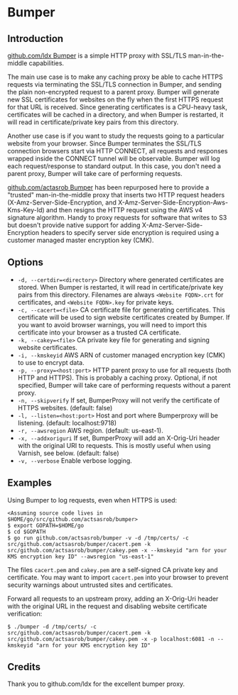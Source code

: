 Bumper
======


Introduction
------------

[github.com/ldx Bumper](https://github.com/ldx/bumper) is a simple HTTP proxy with SSL/TLS man-in-the-middle capabilities.

The main use case is to make any caching proxy be able to cache HTTPS requests via terminating the SSL/TLS connection in Bumper, and sending the plain non-encrypted request to a parent proxy. Bumper will generate new SSL certificates for websites on the fly when the first HTTPS request for that URL is received. Since generating certificates is a CPU-heavy task, certificates will be cached in a directory, and when Bumper is restarted, it will read in certificate/private key pairs from this directory.

Another use case is if you want to study the requests going to a particular website from your browser. Since Bumper terminates the SSL/TLS connection browsers start via HTTP CONNECT, all requests and responses wrapped inside the CONNECT tunnel will be observable. Bumper will log each request/response to standard output. In this case, you don't need a parent proxy, Bumper will take care of performing requests.

[github.com/actasrob Bumper](https://github.com/actasrob/bumper) has been repurposed here to provide a "trusted" man-in-the-middle proxy that inserts two HTTP request headers (X-Amz-Server-Side-Encryption, and X-Amz-Server-Side-Encryption-Aws-Kms-Key-Id) and then resigns the HTTP request using the AWS v4 signature algorithm. Handy to proxy requests for software that writes to S3 but doesn't provide native support for adding X-Amz-Server-Side-Encryption headers to specify server side encryption is required using a customer managed master encryption key (CMK).

Options
-------
- `-d, --certdir=<directory>`    Directory where generated certificates are stored. When Bumper is restarted, it will read in certificate/private key pairs from this directory. Filenames are always `<Website FQDN>.crt` for certificates, and `<Website FQDN>.key` for private keys.
- `-c, --cacert=<file>`          CA certificate file for generating certificates. This certificate will be used to sign website certificates created by Bumper. If you want to avoid browser warnings, you will need to import this certificate into your browser as a trusted CA certificate.
- `-k, --cakey=<file>`           CA private key file for generating and signing website certificates.
- `-i, --kmskeyid`               AWS ARN of customer managed encryption key (CMK) to use to encrypt data. 
- `-p, --proxy=<host:port>`      HTTP parent proxy to use for all requests (both HTTP and HTTPS). This is probably a caching proxy. Optional, if not specified, Bumper will take care of performing requests without a parent proxy.
- `-n, --skipverify`             If set, BumperProxy will not verify the certificate of HTTPS websites. (default: false)
- `-l, --listen=<host:port>`     Host and port where Bumperproxy will be listening. (default: localhost:9718)
- `-r, --awsregion`              AWS region. (default: us-east-1).
- `-x, --addxoriguri`            If set, BumperProxy will add an X-Orig-Uri header with the original URI to requests. This is mostly useful when using Varnish, see below. (default: false)
- `-v, --verbose`                Enable verbose logging.

Examples
--------

Using Bumper to log requests, even when HTTPS is used:

    <Assuming source code lives in $HOME/go/src/github.com/actsasrob/bumper>
    $ export GOPATH=$HOME/go
    $ cd $GOPATH
    $ go run github.com/actsasrob/bumper -v -d /tmp/certs/ -c src/github.com/actsasrob/bumper/cacert.pem -k src/github.com/actsasrob/bumper/cakey.pem -x --kmskeyid "arn for your KMS encryption key ID" --awsregion "us-east-1"

The files `cacert.pem` and `cakey.pem` are a self-signed CA private key and certificate. You may want to import `cacert.pem` into your browser to prevent security warnings about untrusted sites and certificates.

Forward all requests to an upstream proxy, adding an X-Orig-Uri header with the original URL in the request and disabling website certificate verification:

    $ ./bumper -d /tmp/certs/ -c src/github.com/actsasrob/bumper/cacert.pem -k src/github.com/actsasrob/bumper/cakey.pem -x -p localhost:6081 -n --kmskeyid "arn for your KMS encryption key ID"

Credits
-------

Thank you to github.com/ldx for the excellent bumper proxy.


